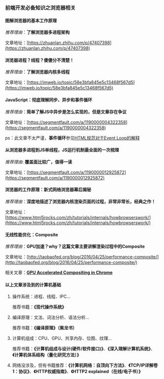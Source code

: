### 前端开发必备知识之浏览器相关

#### 图解浏览器的基本工作原理

*推荐理由*：**了解浏览器多进程架构**

文章地址：[https://zhuanlan.zhihu.com/p/47407398](https://zhuanlan.zhihu.com/p/47407398)

#### 浏览器进程？线程？傻傻分不清楚！

*推荐理由*：**了解浏览器内核多线程**

文章地址：[https://imweb.io/topic/58e3bfa845e5c13468f567d5](https://imweb.io/topic/58e3bfa845e5c13468f567d5)

#### JavaScript：彻底理解同步、异步和事件循环

*推荐理由*：**简单了解JS中异步是怎么实现的，但是文章存在争议**

文章地址：[https://segmentfault.com/a/1190000004322358](https://segmentfault.com/a/1190000004322358)

ps：此文章不太严谨，**事件循环**参见[HTML规范对于Event Loop的解释](https://html.spec.whatwg.org/multipage/webappapis.html#event-loops)

#### 从浏览器多进程到JS单线程，JS运行机制最全面的一次梳理

*推荐理由*:  **覆盖面比较广，值得一读**

文章地址：[https://segmentfault.com/a/1190000012925872](https://segmentfault.com/a/1190000012925872)

#### 浏览器的工作原理：新式网络浏览器幕后揭秘

*推荐理由*：**深度地描述了浏览器内核渲染页面的过程，非常非常长，经典之作！**

文章地址：[https://www.html5rocks.com/zh/tutorials/internals/howbrowserswork/](https://www.html5rocks.com/zh/tutorials/internals/howbrowserswork/)

#### 无线性能优化：Composite

*推荐理由*：**GPU加速？why？这篇文章主要讲解渲染过程中的Composite**

文章地址：[http://taobaofed.org/blog/2016/04/25/performance-composite/](http://taobaofed.org/blog/2016/04/25/performance-composite/)

相关文章：[**GPU Accelerated Compositing in Chrome**](http://www.chromium.org/developers/design-documents/gpu-accelerated-compositing-in-chrome)

#### 以上文章涉及到的计算机基础

1. 操作系统：进程、线程、IPC…

   推荐书籍：**《现代操作系统》**

2. 编译原理：文法、词法分析、语法分析…

   推荐书籍：**《编译原理》（紫龙书）**

3. 计算机组成：CPU、GPU、共享内存、位图、纹理…

   推荐书籍：**《计算机组成与设计(硬件/软件接口)》**、**《深入理解计算机系统》**、**《计算机体系结构（量化研究方法）》**

4. 网络没涉及，但有书籍推荐：**《计算机网络：自顶向下方法》**、**《TCP/IP详解卷1：协议》**、**《HTTP权威指南》**、**《HTTP2 explained（在线/电子书）》**
